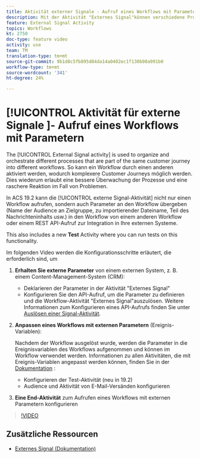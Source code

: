 ```yaml
---
title: Aktivität externer Signale - Aufruf eines Workflows mit Parametern
description: Mit der Aktivität "Externes Signal"können verschiedene Prozesse organisiert und koordiniert werden, die zum gleichen Kundenverlauf in verschiedene Workflows gehören. So kann ein Workflow durch einen anderen aktiviert werden, wodurch komplexere Customer Journeys möglich werden. Dies wiederum erlaubt eine bessere Überwachung der Prozesse und eine raschere Reaktion im Fall von Problemen.
feature: External Signal Activity
topics: Workflows
kt: 2750
doc-type: feature video
activity: use
team: TM
translation-type: tm+mt
source-git-commit: 9b1d8c5fb895d84da14a0402ec1f130b90a991b0
workflow-type: tm+mt
source-wordcount: '341'
ht-degree: 24%

---
```



# [!UICONTROL Aktivität für externe Signale ]- Aufruf eines Workflows mit Parametern

The [!UICONTROL External Signal activity] is used to organize and orchestrate different processes that are part of the same customer journey into different workflows. So kann ein Workflow durch einen anderen aktiviert werden, wodurch komplexere Customer Journeys möglich werden. Dies wiederum erlaubt eine bessere Überwachung der Prozesse und eine raschere Reaktion im Fall von Problemen.

In ACS 19.2 kann die [!UICONTROL externe Signal-Aktivität] nicht nur einen Workflow aufrufen, sondern auch Parameter an den Workflow übergeben (Name der Audience an Zielgruppe, zu importierender Dateiname, Teil des Nachrichteninhalts usw.) in den Workflow von einem anderen Workflow oder einem REST API-Aufruf zur Integration in Ihre externen Systeme.

This also includes a new **Test** Activity where you can run tests on this functionality.

Im folgenden Video werden die Konfigurationsschritte erläutert, die erforderlich sind, um

1. **Erhalten Sie externe Parameter** von einem externen System, z. B. einem Content-Management-System (CRM):

   * Deklarieren der Parameter in der Aktivität &quot;Externes Signal&quot;
   * Konfigurieren Sie den API-Aufruf, um die Parameter zu definieren und die Workflow-Aktivität &quot;Externes Signal&quot;auszulösen. Weitere Informationen zum Konfigurieren eines API-Aufrufs finden Sie unter [Auslösen einer Signal-Aktivität](https://docs.campaign.adobe.com/doc/standard/en/api/ACS_API.html#triggering-a-signal-activity).

1. **Anpassen eines Workflows mit externen Parametern** (Ereignis-Variablen):

   Nachdem der Workflow ausgelöst wurde, werden die Parameter in die Ereignisvariablen des Workflows aufgenommen und können im Workflow verwendet werden. Informationen zu allen Aktivitäten, die mit Ereignis-Variablen angepasst werden können, finden Sie in der [Dokumentation](https://helpx.adobe.com/campaign/standard/automating/using/calling-a-workflow-with-external-parameters.html) :

   * Konfigurieren der Test-Aktivität (neu in 19.2)
   * Audience und Aktivität von E-Mail-Versänden konfigurieren

1. **Eine End-Aktivität** zum Aufrufen eines Workflows mit externen Parametern konfigurieren

>[!VIDEO](https://video.tv.adobe.com/v/27249/?quality=12)

## Zusätzliche Ressourcen

* [Externes Signal (Dokumentation)](https://docs.adobe.com/content/help/en/campaign-standard/using/managing-processes-and-data/data-management-activities/external-api.html)
